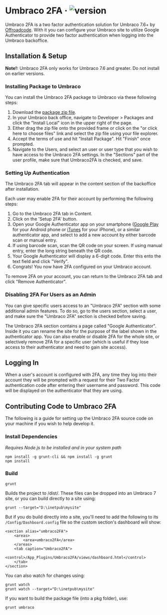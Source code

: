 # Umbraco 2FA &middot; ![version](https://img.shields.io/badge/version-2.0.0-orange.svg)

Umbraco 2FA is a two factor authentication solution for Umbraco 7.6+ by [Offroadcode](https://offroadcode.com). With it you can configure your Umbraco site to utilize Google Authenticator to provide two factor authentication when logging into the Umbraco backoffice.

## Installation & Setup

**Note!:** Umbraco 2FA only works for Umbraco 7.6 and greater. Do not install on earlier versions.

### Installing Package to Umbraco

You can install the Umbraco 2FA package to Umbraco via these following steps:

1. Download the [package zip file](https://github.com/Offroadcode/Umbraco-2FA/tree/master/pkg).
2. In your Umbraco back office, navigate to Developer > Packages and click the "Install Local" icon in the upper right of the page.
3. Either drag the zip file onto the provided frame or click on the "or click here to choose files" link and select the zip file using your file explorer.
4. Accept the terms of use and hit "Install Package". Hit "Finish" once prompted.
5. Navigate to the Users, and select an user or user type that you wish to have access to the Umbraco 2FA settings. In the "Sections" part of the user profile, make sure that Umbraco2FA is checked, and save.

### Setting Up Authentication

The Umbraco 2FA tab will appear in the content section of the backoffice after installation.

Each user may enable 2FA for their account by performing the following steps:

1. Go to the Umbraco 2FA tab in Content.
2. Click on the 'Setup 2FA' button.
3. Open your Google Authenticator app on your smartphone ([Google Play](https://play.google.com/store/apps/details?id=com.google.android.apps.authenticator2) for your Android phone or [iTunes](https://itunes.apple.com/us/app/google-authenticator/id388497605?mt=8) for your iPhone), or a similar authenticator app, and select to add a new account by either barcode scan or manual entry.
4. If using barcode scan, scan the QR code on your screen. If using manual entry, enter the long string beneath the QR code.
5. Your Google Authenticator will display a 6-digit code. Enter this ento the text field and click "Verify".
6. Congrats! You now have 2FA configured on your Umbraco account.

To remove 2FA on your account, you can return to the Umbraco 2FA tab and click "Remove Authenticator".

### Disabling 2FA For Users as an Admin

You can give specific users access to an "Umbraco 2FA" section with some additional admin features. To do so, go to the users section, select a user, and make sure the "Umbraco 2FA" section is checked before saving.

The Umbraco 2FA section contains a page called "Google Authenticator". Inside it you can rename the site for the purpose of the label shown in the authenticator app. You can also enable or disable 2FA for the whole site, or selectively remove 2FA for a specific user (which is useful if they lose access to their authenticator and need to gain site access).

## Logging In

When a user's account is configured with 2FA, any time they log into their account they will be prompted with a request for their Two Factor authentication code after entering their username and password. This code will be displayed on the authenticator that they are using.

## Contributing Code to Umbraco 2FA

The following is a guide for setting up the Umbraco 2FA source code on your machine if you wish to help develop it.

### Install Dependencies
*Requires Node.js to be installed and in your system path*

    npm install -g grunt-cli && npm install -g grunt
    npm install

### Build

    grunt

Builds the project to /dist/. These files can be dropped into an Umbraco 7 site, or you can build directly to a site using:

    grunt --target="D:\inetpub\mysite"

But if you do build directly into a site, you'll need to add the following to its `/Config/Dashboard.config` file so the custom section's dashboard will show:

    <section alias="umbraco2FA">
        <areas>
            <area>umbraco2FA</area>
        </areas>
        <tab caption="Umbraco2FA">
            <control>/App_Plugins/Umbraco2FA/views/dashboard.html</control>
        </tab>  
    </section>

You can also watch for changes using:

    grunt watch
    grunt watch --target="D:\inetpub\mysite"

If you want to build the package file (into a pkg folder), use:

    grunt umbraco
